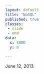 ```yaml
---
layout: default
title: "NoSQL"
published: true
classes:
 - slide
 - end
data:
  x: 4000
  y: 0

---
```


<div class="published">June 12, 2013</div>